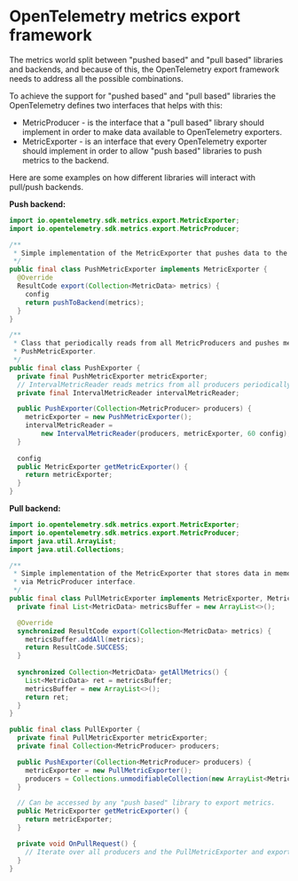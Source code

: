 # OpenTelemetry metrics export framework

The metrics world split between "pushed based" and "pull based" libraries and backends, and because
of this, the OpenTelemetry export framework needs to address all the possible combinations.

To achieve the support for "pushed based" and "pull based" libraries the OpenTelemetry defines two
interfaces that helps with this:
* MetricProducer - is the interface that a "pull based" library should implement in order to make
data available to OpenTelemetry exporters.
* MetricExporter - is an interface that every OpenTelemetry exporter should implement in order to
allow "push based" libraries to push metrics to the backend.

Here are some examples on how different libraries will interact with pull/push backends.

**Push backend:**

```java
import io.opentelemetry.sdk.metrics.export.MetricExporter;
import io.opentelemetry.sdk.metrics.export.MetricProducer;

/**
 * Simple implementation of the MetricExporter that pushes data to the backend.
 */
public final class PushMetricExporter implements MetricExporter {  
  @Override
  ResultCode export(Collection<MetricData> metrics) {
    config
    return pushToBackend(metrics);
  }
}

/**
 * Class that periodically reads from all MetricProducers and pushes metrics using the
 * PushMetricExporter.
 */
public final class PushExporter {
  private final PushMetricExporter metricExporter;
  // IntervalMetricReader reads metrics from all producers periodically.
  private final IntervalMetricReader intervalMetricReader;

  public PushExporter(Collection<MetricProducer> producers) {
    metricExporter = new PushMetricExporter();
    intervalMetricReader =
        new IntervalMetricReader(producers, metricExporter, 60 config);
  }
  
  config
  public MetricExporter getMetricExporter() {
    return metricExporter;
  }
}
```

**Pull backend:**

```java
import io.opentelemetry.sdk.metrics.export.MetricExporter;
import io.opentelemetry.sdk.metrics.export.MetricProducer;
import java.util.ArrayList;
import java.util.Collections;

/**
 * Simple implementation of the MetricExporter that stores data in memory and makes them available
 * via MetricProducer interface.
 */
public final class PullMetricExporter implements MetricExporter, MetricProducer {
  private final List<MetricData> metricsBuffer = new ArrayList<>();

  @Override
  synchronized ResultCode export(Collection<MetricData> metrics) {
    metricsBuffer.addAll(metrics);
    return ResultCode.SUCCESS;
  }
  
  synchronized Collection<MetricData> getAllMetrics() {
    List<MetricData> ret = metricsBuffer;
    metricsBuffer = new ArrayList<>();
    return ret;
  }
}

public final class PullExporter {
  private final PullMetricExporter metricExporter;
  private final Collection<MetricProducer> producers;

  public PushExporter(Collection<MetricProducer> producers) {
    metricExporter = new PullMetricExporter();
    producers = Collections.unmodifiableCollection(new ArrayList<MetricProducer>(producers));
  }

  // Can be accessed by any "push based" library to export metrics.
  public MetricExporter getMetricExporter() {
    return metricExporter;
  }

  private void OnPullRequest() {
    // Iterate over all producers and the PullMetricExporter and export all metrics.
  }
}
```
